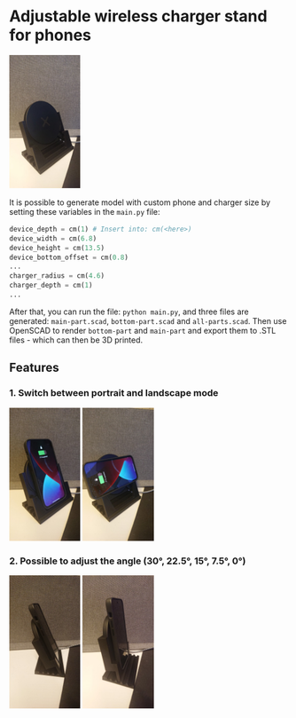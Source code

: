 # Adjustable wireless charger stand for phones

<img src="with-charger-only.jpg" height="240px" />

It is possible to generate model with custom phone and charger size by setting these variables in the `main.py` file:

```python
device_depth = cm(1) # Insert into: cm(<here>)
device_width = cm(6.8)
device_height = cm(13.5)
device_bottom_offset = cm(0.8)
...
charger_radius = cm(4.6)
charger_depth = cm(1)
...
```

After that, you can run the file: `python main.py`, and three files are generated: `main-part.scad`, `bottom-part.scad` and `all-parts.scad`. Then use OpenSCAD to render `bottom-part` and `main-part` and export them to .STL files - which can then be 3D printed.

## Features

### 1. Switch between portrait and landscape mode

<img src="iphone-portrait.jpg" height="240px" />
<img src="iphone-landscape.jpg" height="240px" />

### 2. Possible to adjust the angle (30°, 22.5°, 15°, 7.5°, 0°)

<img src="30-degree.jpg" height="240px" />
<img src="15-degree.jpg" height="240px" />
